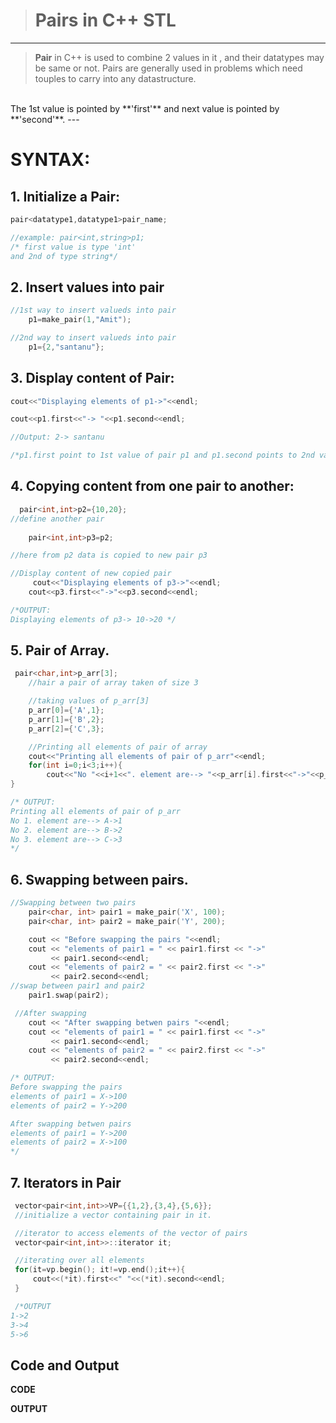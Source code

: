 > # Pairs in C++ STL
---
> **Pair** in C++ is used to combine 2 values in it , and their datatypes may be same or not. Pairs are generally used in problems which need touples to carry into any datastructure.
<br>
The 1st value is pointed by **'first'** and next value is pointed by **'second'**.
---

# SYNTAX:

## 1. Initialize a Pair:
```cpp
pair<datatype1,datatype1>pair_name;

//example: pair<int,string>p1;
/* first value is type 'int'
and 2nd of type string*/ 

```

## 2. Insert values into pair
```cpp
//1st way to insert valueds into pair
    p1=make_pair(1,"Amit");

//2nd way to insert valueds into pair
    p1={2,"santanu"};
```

## 3. Display content of Pair:
```cpp
cout<<"Displaying elements of p1->"<<endl;

cout<<p1.first<<"-> "<<p1.second<<endl;

//Output: 2-> santanu

/*p1.first point to 1st value of pair p1 and p1.second points to 2nd value of pair p1.
```
## 4. Copying content from one pair to another:
```cpp
  pair<int,int>p2={10,20};
//define another pair
    
    pair<int,int>p3=p2; 

//here from p2 data is copied to new pair p3

//Display content of new copied pair
     cout<<"Displaying elements of p3->"<<endl;
    cout<<p3.first<<"->"<<p3.second<<endl;

/*OUTPUT:
Displaying elements of p3-> 10->20 */ 

```

## 5. Pair of Array.
```cpp
 pair<char,int>p_arr[3];
    //hair a pair of array taken of size 3

    //taking values of p_arr[3]
    p_arr[0]={'A',1};
    p_arr[1]={'B',2};
    p_arr[2]={'C',3};

    //Printing all elements of pair of array
    cout<<"Printing all elements of pair of p_arr"<<endl;
    for(int i=0;i<3;i++){
        cout<<"No "<<i+1<<". element are--> "<<p_arr[i].first<<"->"<<p_arr[i].second<<endl;
}

/* OUTPUT:
Printing all elements of pair of p_arr
No 1. element are--> A->1
No 2. element are--> B->2
No 3. element are--> C->3
*/
```

## 6. Swapping between pairs.
```cpp
//Swapping between two pairs
    pair<char, int> pair1 = make_pair('X', 100);
    pair<char, int> pair2 = make_pair('Y', 200);

    cout << "Before swapping the pairs "<<endl;
    cout << "elements of pair1 = " << pair1.first << "->"
         << pair1.second<<endl;
    cout << "elements of pair2 = " << pair2.first << "->"
         << pair2.second<<endl;
//swap between pair1 and pair2
    pair1.swap(pair2);

 //After swapping
    cout << "After swapping betwen pairs "<<endl;
    cout << "elements of pair1 = " << pair1.first << "->"
         << pair1.second<<endl;
    cout << "elements of pair2 = " << pair2.first << "->"
         << pair2.second<<endl;

/* OUTPUT:
Before swapping the pairs
elements of pair1 = X->100
elements of pair2 = Y->200

After swapping betwen pairs
elements of pair1 = Y->200
elements of pair2 = X->100
*/
```

## 7. Iterators in Pair

```cpp
 vector<pair<int,int>>VP={{1,2},{3,4},{5,6}};
 //initialize a vector containing pair in it.

 //iterator to access elements of the vector of pairs
 vector<pair<int,int>>::iterator it;

 //iterating over all elements
 for(it=vp.begin(); it!=vp.end();it++){
     cout<<(*it).first<<" "<<(*it).second<<endl;
 }

 /*OUTPUT
1->2
3->4
5->6
```

## Code and Output

**CODE**


**OUTPUT**
